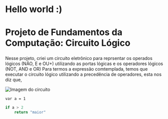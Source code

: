 # Hello world :)

# Projeto de Fundamentos da Computação: Circuito Lógico

### 

 Nesse projeto, criei um circuito eletrônico para reprsentar os operados lógicos (NÃO, E e OU+)
         utilizando as portas lógicas e  os operadores lógicos (NOT, AND e OR)
        Para termos a expressão comtemplada, temos que executar o circuito lógico utilizando
        a precedência de operadores, esta nos diz que, 

![Imagem do circuito](https://img/LogicCircuity.jpg)

`var a = 1`

```js
if a > 2 
    return "maior"
```




